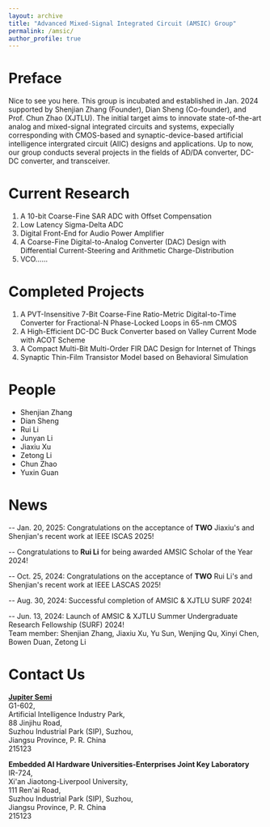 ```yaml
---
layout: archive
title: "Advanced Mixed-Signal Integrated Circuit (AMSIC) Group"
permalink: /amsic/
author_profile: true
---
```


Preface
=====
Nice to see you here. This group is incubated and established in Jan. 2024 supported by Shenjian Zhang (Founder), Dian Sheng (Co-founder), and Prof. Chun Zhao (XJTLU). The initial target aims to innovate state-of-the-art analog and mixed-signal integrated circuits and systems, expecially corresponding with CMOS-based and synaptic-device-based artificial intelligence intergrated circuit (AIIC) designs and applications. Up to now, our group conducts several projects in the fields of AD/DA converter, DC-DC converter, and transceiver.

Current Research
=====
1. A 10-bit Coarse-Fine SAR ADC with Offset Compensation
2. Low Latency Sigma-Delta ADC
3. Digital Front-End for Audio Power Amplifier
4. A Coarse-Fine Digital-to-Analog Converter (DAC) Design with Differential Current-Steering and Arithmetic Charge-Distribution
5. VCO......

Completed Projects
=====
1. A PVT-Insensitive 7-Bit Coarse-Fine Ratio-Metric Digital-to-Time Converter for Fractional-N Phase-Locked Loops in 65-nm CMOS
2. A High-Efficient DC-DC Buck Converter based on Valley Current Mode with ACOT Scheme
3. A Compact Multi-Bit Multi-Order FIR DAC Design for Internet of Things
4. Synaptic Thin-Film Transistor Model based on Behavioral Simulation

People
=====
* Shenjian Zhang
* Dian Sheng
* Rui Li
* Junyan Li
* Jiaxiu Xu
* Zetong Li
* Chun Zhao
* Yuxin Guan

News
=====
-- Jan. 20, 2025: Congratulations on the acceptance of **TWO** Jiaxiu's and Shenjian's recent work at IEEE ISCAS 2025!

-- Congratulations to **Rui Li** for being awarded AMSIC Scholar of the Year 2024!

-- Oct. 25, 2024: Congratulations on the acceptance of **TWO** Rui Li's and Shenjian's recent work at IEEE LASCAS 2025!

-- Aug. 30, 2024: Successful completion of AMSIC & XJTLU SURF 2024!

-- Jun. 13, 2024: Launch of AMSIC & XJTLU Summer Undergraduate Research Fellowship (SURF) 2024!  
Team member: Shenjian Zhang, Jiaxiu Xu, Yu Sun, Wenjing Qu, Xinyi Chen, Bowen Duan, Zetong Li

Contact Us
=====
[**Jupiter Semi**](https://www.jupiter-semi.com/gywm)  
G1-602,  
Artificial Intelligence Industry Park,  
88 Jinjihu Road,  
Suzhou Industrial Park (SIP), Suzhou,  
Jiangsu Province, P. R. China  
215123

**Embedded AI Hardware Universities-Enterprises Joint Key Laboratory**  
IR-724,  
Xi'an Jiaotong-Liverpool University,  
111 Ren'ai Road,  
Suzhou Industrial Park (SIP), Suzhou,  
Jiangsu Province, P. R. China  
215123

